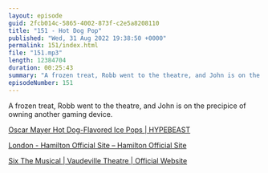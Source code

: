 ```yaml
---
layout: episode
guid: 2fcb014c-5865-4002-873f-c2e5a8208110
title: "151 - Hot Dog Pop"
published: "Wed, 31 Aug 2022 19:38:50 +0000"
permalink: 151/index.html
file: "151.mp3"
length: 12384704
duration: 00:25:43
summary: "A frozen treat, Robb went to the theatre, and John is on the precipice of owning another gaming device."
episodeNumber: 151
---
```


A frozen treat, Robb went to the theatre, and John is on the precipice of owning another gaming device.

[Oscar Mayer Hot Dog-Flavored Ice Pops | HYPEBEAST](https://hypebeast.com/2022/8/oscar-mayer-hot-dog-flavored-ice-pops-cold-dog-info)

[London - Hamilton Official Site – Hamilton Official Site](https://hamiltonmusical.com/london/home/)

[Six The Musical | Vaudeville Theatre | Official Website](https://thevaudevilletheatre.co.uk/tickets/six/)

